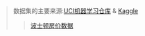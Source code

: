 > 数据集的主要来源:[UCI机器学习仓库](http://archive.ics.uci.edu/ml/datasets) & [Kaggle](https://www.kaggle.com/datasets)
>> [波士顿房价数据](https://www.kaggle.com/datasets/vikrishnan/boston-house-prices)
>>